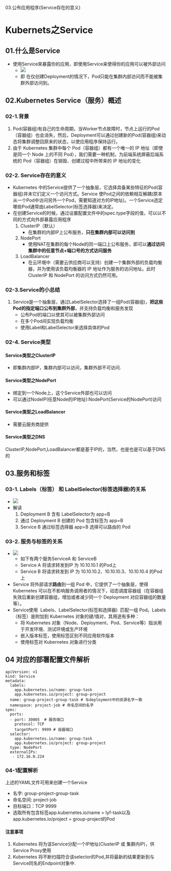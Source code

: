 03.公布应用程序(Service存在的意义)

Kubernets之Service
=================

01.什么是Service
-------------

*   使用Service來暴露你的应用，即使用Service来使得你的应用可以被外部访问
    *   ![](03.%E5%85%AC%E5%B8%83%E5%BA%94%E7%94%A8%E7%A8%8B%E5%BA%8F(Service%E5%AD%98%E5%9C%A8%E7%9A%84%E6%84%8F%E4%B9%89).resources/E8EA48B5-C0DF-41AF-97E6-61CBED43ECF7.png)
    *   即 在仅创建Deployment的情况下，Pod只能在集群内部访问而不能被集群外部访问到。

02.Kubernetes Service（服务）概述
---------------------------

### 02-1.背景

1.  Pod(容器组)有自己的生命周期，当Worker节点故障时，节点上运行的Pod（容器组）也会消失，然后，Deployment可以通过创建新的Pod(容器组)来动态将集群调整回原来的状态，以使应用程序保持运行。
2.  由于 Kubernetes 集群中每个 Pod（容器组）都有一个唯一的 IP 地址（即使是同一个 Node 上的不同 Pod），我们需要一种机制，为前端系统屏蔽后端系统的 Pod（容器组）在销毁、创建过程中所带来的 IP 地址的变化

### 02-2. Service存在的意义

*   Kubernetes 中的Service提供了一个抽象层，它选择具备某些特征的Pod(容器组)并未它们定义一个访问方式。Service 使Pod之间的依赖相互解耦(原本从一个Pod中访问另外一个Pod，需要知道对方的IP地址)。一个Service选定哪些Pod通常由LabelSelector(标签选择器)来决定。
*   在创建Service的时候，通过设置配置文件中的spec.type字段的值，可以以不同的方式向外部暴露应用程序
    1.  ClusterIP（默认）
        *   在集群的内部IP上公布服务，**只在集群内部可以访问到**
    2.  NodePort
        *   使用NAT在集群的每个Node的同一端口上公布服务，即可以**通过访问集群中的任意节点+端口号的方式访问服务**
    3.  LoadBalancer
        *   在云环境中（需要云供应商可以支持）创建一个集群外部的负载均衡器，并为使用该负载均衡器的 IP 地址作为服务的访问地址。此时 ClusterIP 和 NodePort 的访问方式仍然可用。

### 02-3.Service的小总结

1.  Service是一个抽象层，通过LabelSelector选择了一组Pod(容器组)，**把这些Pod的指定端口公布到集群外部**，并支持负载均衡和服务发现
    *   公布Pod的端口以使其可以被集群外部访问
    *   在多个Pod间实现负载均衡
    *   使用Label和LabelSelector来选择具体的Pod

### 02-4. Service类型

#### Service类型之ClusterIP

*   即集群内部IP，集群内部可以访问，集群外部不可访问.

#### Service类型之NodePort

*   绑定到一个Node上，这个Service外部也可以访问
*   可以通过NodeIP(任意Node的IP地址):NodePort(Service的NodePort)访问

#### Service类型之LoadBalancer

*   需要云服务商提供

#### Service类型之DNS

ClusterIP,NodePort,LoadBalancer都是基于IP的，当然，也是也是可以基于DNS的

03.服务和标签
--------

### 03-1. Labels（标签） 和 LabelSelector(标签选择器)的关系

*   ![](03.%E5%85%AC%E5%B8%83%E5%BA%94%E7%94%A8%E7%A8%8B%E5%BA%8F(Service%E5%AD%98%E5%9C%A8%E7%9A%84%E6%84%8F%E4%B9%89).resources/690698E6-3F50-4C88-8587-9E021E7A9BF6.png)
*   解读
    1.  Deployment B 含有 LabelSelector为 app=B
    2.  通过 Deployment B 创建的 Pod 包含标签为 app=B
    3.  Service B 通过标签选择器 app=B 选择可以路由的 Pod

### 03-2. 服务与标签的关系

*   ![](03.%E5%85%AC%E5%B8%83%E5%BA%94%E7%94%A8%E7%A8%8B%E5%BA%8F(Service%E5%AD%98%E5%9C%A8%E7%9A%84%E6%84%8F%E4%B9%89).resources/D8C4D6C2-7821-450D-BE01-3944796CEFAC.png)
    *   如下有两个服务ServiceA 和 ServiceB
    *   Service A 将请求转发到IP 为 10.10.10.1 的Pod上
    *   Service B 将请求转发到 IP 为 10.10.10.2、10.10.10.3、10.10.10.4 的Pod上
*   Service 将外部请求**路由**到一组 Pod 中，它提供了一个抽象层，使得 Kubernetes 可以在不影响服务调用者的情况下，动态调度容器组（在容器组失效后重新创建容器组，增加或者减少同一个 Deployment 对应容器组的数量等）。
*   Service使用  Labels、LabelSelector(标签和选择器)  匹配一组 Pod。Labels（标签）是附加到 Kubernetes 对象的键/值对，其用途有多种：
    *   将 Kubernetes 对象（Node、Deployment、Pod、Service等）指派用于开发环境、测试环境或生产环境
    *   嵌入版本标签，使用标签区别不同应用软件版本
    *   使用标签对 Kubernetes 对象进行分类

04 对应的部署配置文件解析
--------------

    apiVersion: v1
    kind: Service
    metadata:
      labels:
        app.kubernetes.io/name: group-task
        app.kubernetes.io/project: group-project
      name: group-project-group-task # 与deployment中的资源名字一致
      namespace: project-job # 命名空间的名字
    spec:
      ports:
      - port: 30005  # 服务端口
        protocol: TCP
        targetPort: 9999 # 容器端口
      selector:
        app.kubernetes.io/name: group-task
        app.kubernetes.io/project: group-project
      type: NodePort
      externalIPs:
       - 172.16.0.224
    

### 04-1配置解析

上述的YAML文件可用来创建一个Service

*   名字: group-project-group-task
*   命名空间: project-job
*   目标端口：TCP 9999
*   选取所有包含标签app.kubernetes.io/name = lyf-task以及app.kubernetes.io/project = group-project的Pod

#### 注意事项

1.  Kubernetes 将为该Service分配一个IP地址(ClusterIP 或 集群内IP)，供Service Proxy使用
2.  Kubernetes 将不断扫描符合该selector的Pod,并将最新的结果更新到与Service同名的Endpoint对象中.